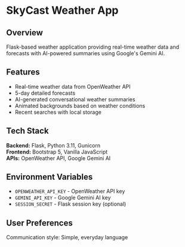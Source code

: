 # SkyCast Weather App

## Overview
Flask-based weather application providing real-time weather data and forecasts with AI-powered summaries using Google's Gemini AI.

## Features
- Real-time weather data from OpenWeather API
- 5-day detailed forecasts
- AI-generated conversational weather summaries
- Animated backgrounds based on weather conditions
- Recent searches with local storage

## Tech Stack
**Backend:** Flask, Python 3.11, Gunicorn  
**Frontend:** Bootstrap 5, Vanilla JavaScript  
**APIs:** OpenWeather API, Google Gemini AI

## Environment Variables
- `OPENWEATHER_API_KEY` - OpenWeather API key
- `GEMINI_API_KEY` - Google Gemini AI key
- `SESSION_SECRET` - Flask session key (optional)

## User Preferences
Communication style: Simple, everyday language
